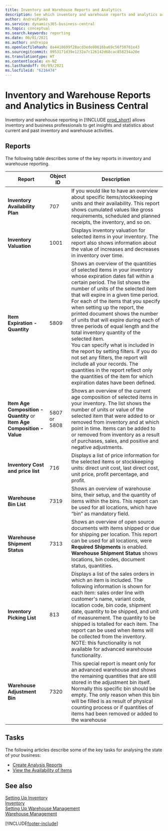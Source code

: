 ```yaml
---
title: Inventory and Warehouse Reports and Analytics
description: See which inventory and warehouse reports and analytics are available in the standard version of Business Central so that you can keep track of your business.
author: AndreiPanko
ms.service: dynamics365-business-central
ms.topic: conceptual
ms.search.keywords: reporting
ms.date: 06/01/2021
ms.author: andreipa
ms.openlocfilehash: 8a4418699f28acd3ede80616ba69c56f50781e43
ms.sourcegitcommit: 0953171d39e1232a7c126142d68cac858234a20e
ms.translationtype: HT
ms.contentlocale: en-NZ
ms.lasthandoff: 06/09/2021
ms.locfileid: "6216474"
---
```

# <a name="inventory-and-warehouse-reports-and-analytics-in-business-central"></a>Inventory and Warehouse Reports and Analytics in Business Central

Inventory and warehouse reporting in [!INCLUDE [prod_short](includes/prod_short.md)] allows inventory and business professionals to get insights and statistics about current and past inventory and warehouse activities.  

## <a name="reports"></a>Reports

The following table describes some of the key reports in inventory and warehouse reporting.

|Report |Object ID|Description  |
|---------|---------|---------|
|**Inventory Availability Plan**|707|If you would like to have an overview about specific items/stockkeeping units and their availability. This report shows cumulated values like gross requirements, scheduled and planned receipts, the inventory, and so on. |
|**Inventory Valuation**|1001|Displays inventory valuation for selected items in your inventory. The report also shows information about the value of increases and decreases in inventory over time.|
|**Item Expiration - Quantity**|5809|Shows an overview of the quantities of selected items in your inventory whose expiration dates fall within a certain period. The list shows the number of units of the selected item that will expire in a given time period. For each of the items that you specify when setting up the report, the printed document shows the number of units that will expire during each of three periods of equal length and the total inventory quantity of the selected item.<br>You can specify what is included in the report by setting filters. If you do not set any filters, the report will include all your records. The quantities in the report reflect only the quantities of the item for which expiration dates have been defined.|
|**Item Age Composition - Quantity** or **Item Age Composition - Value**|5807 or 5808|Shows an overview of the current age composition of selected items in your inventory. The list shows the number of units or value of the selected item that were added to or removed from inventory and at which point in time. Items can be added to or removed from inventory as a result of purchases, sales, and positive and negative adjustments.|
|**Inventory Cost and price list**|716|Displays a list of price information for the selected items or stockkeeping units: direct unit cost, last direct cost, unit price, profit percentage, and profit. |
|**Warehouse Bin List**|7319|Shows an overview of warehouse bins, their setup, and the quantity of items within the bins. This report can be used for all locations, which have “bin” as mandatory field. |
|**Warehouse Shipment Status**|7313|Shows an overview of open source documents with items shipped or due for shipping per location. This report can be used for all locations, were **Required Shipments** is enabled. **Warehouse Shipment Status** shows locations, bin codes, document status, quantities.|
|**Inventory Picking List**|813|Displays a list of the sales orders in which an item is included. The following information is shown for each item: sales order line with customer's name, variant code, location code, bin code, shipment date, quantity to be shipped, and unit of measurement. The quantity to be shipped is totalled for each item. The report can be used when items will be collected from the inventory.<br>NOTE: this functionality is not available for advanced warehouse functionality.|
|**Warehouse Adjustment Bin**|7320|This special report is meant only for an advanced warehouse and shows the remaining quantities that are still stored in the adjustment bin itself. Normally this specific bin should be empty. The only reason when this bin will be filled is as result of physical counting process or if quantities of items had been removed or added to the warehouse|


## <a name="tasks"></a>Tasks

The following articles describe some of the key tasks for analysing the state of your business:

* [Create Analysis Reports](bi-how-create-analysis-views-reports.md)  
* [View the Availability of Items](inventory-how-availability-overview.md)


## <a name="see-also"></a>See also

[Setting Up Inventory](inventory-setup-inventory.md)  
[Inventory](inventory-manage-inventory.md)  
[Setting Up Warehouse Management](warehouse-setup-warehouse.md)  
[Warehouse Management](warehouse-manage-warehouse.md)  

[!INCLUDE[footer-include](includes/footer-banner.md)]
